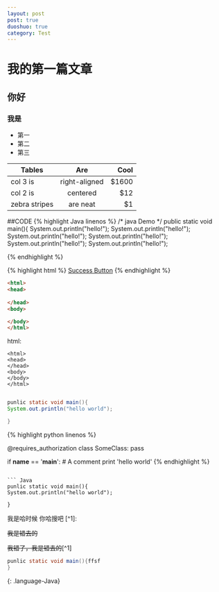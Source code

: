```yaml
---
layout: post
post: true
duoshuo: true
category: Test
---
```


# 我的第一篇文章
## 你好 ##
### 我是 ###
- 第一
- 第二
- 第三

| Tables        | Are           | Cool  |
| ------------- |:-------------:| -----:|
| col 3 is      | right-aligned | $1600 |
| col 2 is      | centered      |   $12 |
| zebra stripes | are neat      |    $1 |

##CODE
{% highlight Java  linenos %}
/* java Demo */
public static void main(){
    System.out.println("hello!");  System.out.println("hello!");  System.out.println("hello!");  System.out.println("hello!");  System.out.println("hello!");  System.out.println("hello!");

{% endhighlight %}

{% highlight html %}
<a href="#" class="btn btn-success">Success Button</a>
{% endhighlight %}


``` html
<html>
<head>
    
</head>
<body>

</body>
</html>

```

 html:
 
    <html>
    <head>
    </head>
    <body>
    </body>
    </html>






<!-- more -->

``` Java

punlic static void main(){
System.out.println("hello world");

}

```


{% highlight python  linenos %}

@requires_authorization
class SomeClass:
    pass

if __name__ == '__main__':
    # A comment
    print 'hello world'
{% endhighlight %}

```

``` Java
punlic static void main(){
System.out.println("hello world");

}
```


我是哈时候
你哈搜吧 [^1]:

~~我是错去的~~


<del>我错了，~~我是错去的~~</del>[^1]

~~~ Java
punlic static void main(){ffsf
}
~~~
{: .language-Java}


